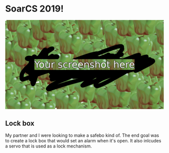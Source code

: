 # SoarCS 2019!

<!-- Note, the line below this one is what links to your screenshot, **DO NOT REMOVE** -->
![my_project](./screenshot.jpg)

<!--
In this file, you should write a brief description of what your
project is, what you learned, and a simple screenshot of your work.

To add a screenshot, please replace `screenshot.png` with
your own screenshot.
-->

## Lock box
My partner and I were looking to make a safebo kind of. The end goal was to create a lock box that would set an alarm when 
it's open. It also inlcudes a servo that is used as a lock mechanism.
